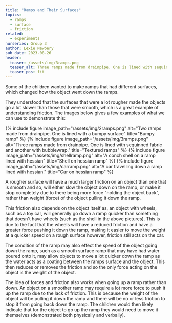 ```yaml
---
title: "Ramps and Their Surfaces"
topics:
  - ramps
  - surface
  - friction               
related: 
  - experiments     
nurseries: Group 3   
author: Lexie Newbery
sub_date: 2023-08-26
header:
  teaser: /assets/img/3ramps.png
  teaser_alt: Three ramps made from drainpipe. One is lined with sequinned fabric and another with bubblewrap.
  teaser_pos: fit
---
```

Some of the children wanted to make ramps that had different surfaces, which changed how the object went down the ramps. 

They understood that the surfaces that were a lot rougher made the objects go a lot slower than those that were smooth, which is a great example of understanding friction. The images below gives a few examples of what we can use to demonstrate this: 

{% include figure image_path="/assets/img/2ramps.png" alt="Two ramps made from drainpipe. One is lined with a bumpy surface" title="Bumpy ramp" %}
{% include figure image_path="/assets/img/3ramps.png" alt="Three ramps made from drainpipe. One is lined with sequinned fabric and another with bubblewrap." title="Textured ramps" %}
{% include figure image_path="/assets/img/shellramp.png" alt="A conch shell on a ramp lined with hessian" title="Shell on hessian ramp" %}
{% include figure image_path="/assets/img/carramp.png" alt="A car travelling down a ramp lined with hessian." title="Car on hessian ramp" %}


A rougher surface will have a much larger friction on an object than one that is smooth and so, will either slow the object down on the ramp, or make it stop completely due to there being more force "holding the object back", rather than weight (force) of the object pulling it down the ramp. 

This friction also depends on the object itself as, an object with wheels, such as a toy car, will generally go down a ramp quicker than something that doesn't have wheels (such as the shell in the above pictures). This is due to the fact that the wheels will have a reduced friction and have a greater force pushing it down the ramp, making it easier to move the weight at a quicker speed on a rough surface however, friction still acts on the car. 

The condition of the ramp may also effect the speed of the object going down the ramp, such as a smooth surface ramp that may have had water poured onto it, may allow objects to move a lot quicker down the ramp as the water acts as a coating between the ramps surface and the object. This then reduces or removes the friction and so the only force acting on the object is the weight of the object. 

The idea of forces and friction also works when going up a ramp rather than down. An object on a smoother ramp may require a lot more force to push it up the ramp due to the lack of friction. This is because the weight of the object will be pulling it down the ramp and there will be no or less friction to stop it from going back down the ramp. The children would then likely indicate that for the object to go up the ramp they would need to move it themselves (demonstrated both physically and verbally).


